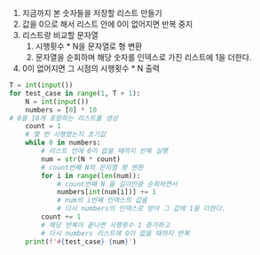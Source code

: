 1. 지금까지 본 숫자들을 저장할 리스트 만들기
2. 값을 0으로 해서 리스트 안에 0이 없어지면 반복 중지
3. 리스트랑 비교할 문자열
   1. 시행횟수 * N을 문자열로 형 변환
   2. 문자열을 순회하며 해당 숫자를 인덱스로 가진 리스트에 1을 더한다.
4. 0이 없어지면 그 시점의 시행횟수 * N 출력

```python
T = int(input())
for test_case in range(1, T + 1):
    N = int(input())
    numbers = [0] * 10
# 0을 10개 포함하는 리스트를 생성
    count = 1
    # 몇 번 시행했는지 초기값
    while 0 in numbers:
        # 리스트 안에 0이 없을 때까지 반복 실행
        num = str(N * count)
        # count번째 N의 문자열 형 변환
        for i in range(len(num)):
            # count번째 N 을 길이만큼 순회하면서
            numbers[int(num[i])] += 1
            # num의 i번째 인덱스의 값을 
            # 다시 numbers의 인덱스로 받아 그 값에 1을 더한다.
        count += 1
        # 해당 반복이 끝나면 시행횟수 1 증가하고
        # 다시 numbers 리스트에 0이 없을 때까지 반복
    print(f'#{test_case} {num}')
```

